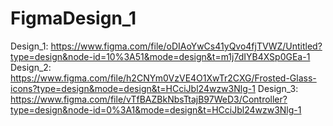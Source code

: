 # FigmaDesign_1

Design_1: https://www.figma.com/file/oDIAoYwCs41yQvo4fjTVWZ/Untitled?type=design&node-id=10%3A51&mode=design&t=m1j7dIYB4XSp0GEa-1
Design_2: https://www.figma.com/file/h2CNYm0VzVE4O1XwTr2CXG/Frosted-Glass-icons?type=design&mode=design&t=HCciJbl24wzw3Nlg-1
Design_3: https://www.figma.com/file/vTfBAZBkNbsTtajB97WeD3/Controller?type=design&node-id=0%3A1&mode=design&t=HCciJbl24wzw3Nlg-1

